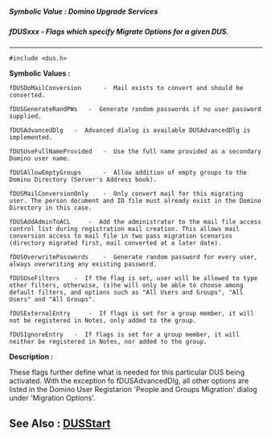 ##### Symbolic Value : Domino Upgrade Services
##### fDUSxxx - Flags which specify Migrate Options for a given DUS.
---
```
#include <dus.h>
```

**Symbolic Values :**

	fDUSDoMailConversion	  -  Mail exists to convert and should be converted.

	fDUSGenerateRandPWs	  -  Generate random passwords if no user password supplied.

	fDUSAdvancedDlg	  -  Advanced dialog is available DUSAdvancedDlg is implemented.

	fDUSUseFullNameProvided	  -  Use the full name provided as a secondary Domino user name.

	fDUSAllowEmptyGroups	  -  Allow addition of empty groups to the Domino Directory (Server's Address book).

	fDUSMailConversionOnly	  -  Only convert mail for this migrating user. The person document and ID file must already exist in the Domino Directory in this case.

	fDUSAddAdminToACL	  -  Add the administrator to the mail file access control list during registration mail creation. This allows mail conversion access to mail file in two pass migration scenarios (directory migrated first, mail converted at a later date).

	fDUSOverwritePasswords	  -  Generate random password for every user, always overwriting any existing password.

	fDUSUseFilters	  -  If the flag is set, user will be allowed to type other filters, otherwise, (s)he will only be able to choose among default filters, and options such as "All Users and Groups", "All Users" and "All Groups".

	fDUSExternalEntry	  -  If flags is set for a group member, it will not be registered in Notes, only added to the group.

	fDUSIgnoreEntry	  -  If flags is set for a group member, it will neither be registered in Notes, nor added to the group.


**Description :**

These flags further define what is needed for this particular DUS being activated.  With the exception fo fDUSAdvancedDlg, all other options are listed in the Domino User Registarion 'People and Groups Migration' dialog under 'Migration Options'. 


**See Also :**
[DUSStart](/domino-c-api-docs/reference/Func/DUSStart)
---
